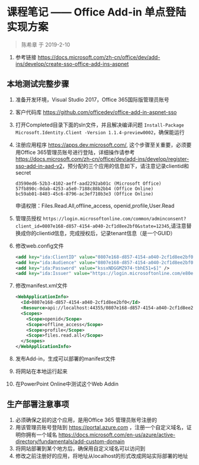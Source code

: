 # 课程笔记 —— Office Add-in 单点登陆实现方案

> 陈希章 于 2019-2-10

1. 参考链接 <https://docs.microsoft.com/zh-cn/office/dev/add-ins/develop/create-sso-office-add-ins-aspnet>

## 本地测试完整步骤

1. 准备开发环境，Visual Studio 2017，Office 365国际版管理员账号
1. 客户代码库 <https://github.com/officedev/office-add-in-aspnet-sso>
1. 打开Completed目录下面的sln文件，并且解决编译问题 `Install-Package Microsoft.Identity.Client -Version 1.1.4-preview0002`，确保能运行
1. 注册应用程序 <https://apps.dev.microsoft.com/>, 这个步骤至关重要，必须要用Office 365管理员账号进行登陆，详细操作请参考 <https://docs.microsoft.com/zh-cn/office/dev/add-ins/develop/register-sso-add-in-aad-v2>，预分配的三个应用的信息如下，请注意记录clientid和secret

    ``` text
    d3590ed6-52b3-4102-aeff-aad2292ab01c (Microsoft Office)
    57fb890c-0dab-4253-a5e0-7188c88b2bb4 (Office Online)
    bc59ab01-8403-45c6-8796-ac3ef710b3e3 (Office Online)
    ```
    申请权限：Files.Read.All,offline_access, openid,profile,User.Read

1. 管理员授权 `https://login.microsoftonline.com/common/adminconsent?client_id=0807e168-d857-4154-a040-2cf1d8ee2bf0&state=12345`,请注意替换成你的clientid信息，完成授权后，记录tenant信息（是一个GUID）
1. 修改web.config文件

    ``` XML
    <add key="ida:ClientID" value="0807e168-d857-4154-a040-2cf1d8ee2bf0" />
    <add key="ida:Audience" value="0807e168-d857-4154-a040-2cf1d8ee2bf0" />
    <add key="ida:Password" value="kssxNDGGMZ974-tbhE51=$]" />
    <add key="ida:Issuer" value="https://login.microsoftonline.com/e80eded3-f2f5-41de-a553-f4b7332744d1/v2.0" />
    ```

1. 修改manifest.xml文件

    ``` XML
    <WebApplicationInfo>
      <Id>0807e168-d857-4154-a040-2cf1d8ee2bf0</Id>
      <Resource>api://localhost:44355/0807e168-d857-4154-a040-2cf1d8ee2bf0</Resource>
      <Scopes>
        <Scope>openid</Scope>
        <Scope>offline_access</Scope>
	    <Scope>profile</Scope>
        <Scope>files.read.all</Scope>
      </Scopes>
    </WebApplicationInfo>
    ```

1. 发布Add-in，生成可以部署的manifest文件
1. 将网站在本地运行起来
1. 在PowerPoint Online中测试这个Web Addin

## 生产部署注意事项

1. 必须确保之前的这个应用，是用Office 365 管理员账号注册的
1. 用该管理员账号登陆到 <https://portal.azure.com> ，注册一个自定义域名，证明你拥有一个域名 <https://docs.microsoft.com/en-us/azure/active-directory/fundamentals/add-custom-domain>
1. 将网站部署到某个地方后，确保用自定义域名可以访问到
1. 修改之前注册好的应用，将地址从localhost的形式改成网站实际部署的地址
